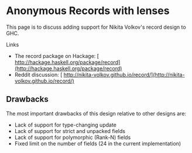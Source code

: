 # Anonymous Records with lenses



This page is to discuss adding support for Nikita Volkov's record design to GHC.



Links


- The record package on Hackage: [
  http://hackage.haskell.org/package/record](http://hackage.haskell.org/package/record)
- Reddit discussion: [
  http://nikita-volkov.github.io/record/](http://nikita-volkov.github.io/record/)

## Drawbacks



The most important drawbacks of this design relative to other designs are:


- Lack of support for type-changing update
- Lack of support for strict and unpacked fields
- Lack of support for polymorphic (Rank-N) fields
- Fixed limit on the number of fields (24 in the current implementation)
